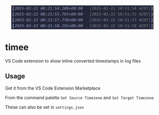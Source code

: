 <p align="center">
  <img src="https://github.com/soda3x/timee/raw/main/screenshot.png" />
</p>

# timee

VS Code extension to show inline converted timestamps in log files

## Usage

Get it from the VS Code Extension Marketplace

From the command palette `Set Source Timezone` and `Set Target Timezone`

These can also be set in `settings.json`
